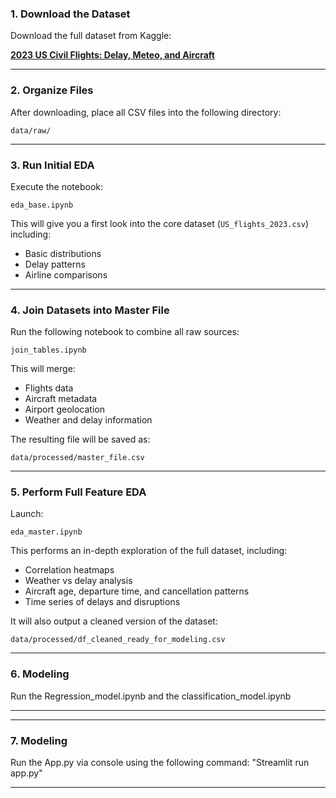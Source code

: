### 1. Download the Dataset
Download the full dataset from Kaggle:

**[2023 US Civil Flights: Delay, Meteo, and Aircraft](https://www.kaggle.com/datasets/bordanova/2023-us-civil-flights-delay-meteo-and-aircraft/data)**

---

### 2. Organize Files
After downloading, place all CSV files into the following directory:

```
data/raw/
```

---

### 3. Run Initial EDA
Execute the notebook:

```
eda_base.ipynb
```

This will give you a first look into the core dataset (`US_flights_2023.csv`) including:
- Basic distributions
- Delay patterns
- Airline comparisons

---

### 4. Join Datasets into Master File
Run the following notebook to combine all raw sources:

```
join_tables.ipynb
```

This will merge:
- Flights data
- Aircraft metadata
- Airport geolocation
- Weather and delay information

The resulting file will be saved as:
```
data/processed/master_file.csv
```

---

### 5. Perform Full Feature EDA
Launch:

```
eda_master.ipynb
```

This performs an in-depth exploration of the full dataset, including:
- Correlation heatmaps
- Weather vs delay analysis
- Aircraft age, departure time, and cancellation patterns
- Time series of delays and disruptions

It will also output a cleaned version of the dataset:
```
data/processed/df_cleaned_ready_for_modeling.csv
```

---

### 6. Modeling
Run the Regression_model.ipynb and the classification_model.ipynb

---

---

### 7. Modeling
Run the App.py via console using the following command: "Streamlit run app.py"

---
